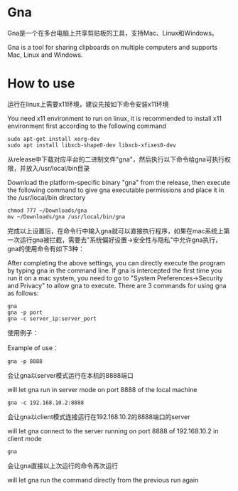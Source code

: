 # Gna
Gna是一个在多台电脑上共享剪贴板的工具，支持Mac、Linux和Windows。

Gna is a tool for sharing clipboards on multiple computers and supports Mac, Linux and Windows.


# How to use

运行在linux上需要x11环境，建议先按如下命令安装x11环境

You need x11 environment to run on linux, it is recommended to install x11 environment first according to the following command

```
sudo apt-get install xorg-dev
sudo apt install libxcb-shape0-dev libxcb-xfixes0-dev
```

从release中下载对应平台的二进制文件"gna"，然后执行以下命令给gna可执行权限，并放入/usr/local/bin目录

Download the platform-specific binary "gna" from the release, then execute the following command to give gna executable permissions and place it in the /usr/local/bin directory

```
chmod 777 ~/Downloads/gna
mv ~/Downloads/gna /usr/local/bin/gna
```

完成以上设置后，在命令行中输入gna就可以直接执行程序，如果在mac系统上第一次运行gna被拦截，需要去"系统偏好设置->安全性与隐私"中允许gna执行，gna的使用命令有如下3种：

After completing the above settings, you can directly execute the program by typing gna in the command line. If gna is intercepted the first time you run it on a mac system, you need to go to "System Preferences->Security and Privacy" to allow gna to execute. There are 3 commands for using gna as follows:

```
gna
gna -p port
gna -c server_ip:server_port
```
使用例子：

Example of use：

```
gna -p 8888
```
会让gna以server模式运行在本机的8888端口

will let gna run in server mode on port 8888 of the local machine


```
gna -c 192.168.10.2:8888
```
会让gna以client模式连接运行在192.168.10.2的8888端口的server

will let gna connect to the server running on port 8888 of 192.168.10.2 in client mode


```
gna
```
会让gna直接以上次运行的命令再次运行

will let gna run the command directly from the previous run again

